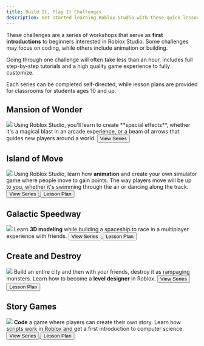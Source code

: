 ```yaml
---
title: Build It, Play It Challenges
description: Get started learning Roblox Studio with these quick lessons. Build games and experiences.
---
```


These challenges are a series of workshops that serve as **first introductions** to beginners interested in Roblox Studio. Some challenges may focus on coding, while others include animation or building.

Going through one challenge will often take less than an hour, includes full step-by-step tutorials and a high quality game experience to fully customize.

Each series can be completed self-directed, while lesson plans are provided for classrooms for students ages 10 and up.

## Mansion of Wonder

<img src="../../assets/education/build-it-play-it-mansion-of-wonder/landing-page/beginner.jpeg" />

<Grid container spacing={6}>

<Grid item xs={8} lg={8}>
Using Roblox Studio, you'll learn to create **special effects**, whether it's a magical blast in an arcade experience, or a beam of arrows that guides new players around a world.
</Grid>

<Grid item xs={4} lg={4}>
<a href="../../education/build-it-play-it-mansion-of-wonder/landing-page.md">
<Button variant="text">View Series</Button>
</a>
</Grid>

</Grid>

## Island of Move

<img src="../../assets/education/build-it-play-it-island-of-move/save-and-publish/hero-banner.jpeg" />

<Grid container spacing={6}>

<Grid item xs={8} lg={8}>
Using Roblox Studio, learn how <b>animation</b> and create your own simulator game where people move to gain points. The way players move will be up to you, whether it's swimming through the air or dancing along the track.
</Grid>

<Grid item xs={4} lg={4}>
<a href="../../education/build-it-play-it-island-of-move/landing.md">
<Button variant="button">View Series</Button>
</a>
<a href="../../education/lesson-plans/animate-in-roblox-lesson.md">
<Button variant="text">Lesson Plan</Button>
</a>
</Grid>

</Grid>

## Galactic Speedway

<img src="../../assets/education/build-it-play-it-galactic-speedway/going-for-a-race/hero-race.jpeg" />

<Grid container spacing={6}>

<Grid item xs={8} lg={8}>
Learn <b>3D modeling</b> while building a spaceship to race in a multiplayer experience with friends.
</Grid>

<Grid item xs={4} lg={4}>
<a href="../../education/build-it-play-it-galactic-speedway/main-page.md">
<Button variant="button">View Series</Button>
</a> <a href="../../education/lesson-plans/galactic-speedway-lesson.md">
<Button variant="text">Lesson Plan</Button>
</a>
</Grid>

</Grid>

## Create and Destroy

<img src="../../assets/education/build-it-play-it-create-and-destroy/playersOverlookingCity_banner.jpg" />

<Grid container spacing={6}>

<Grid item xs={8} lg={8}>
Build an entire city and then with your friends, destroy it as rampaging monsters. Learn how to become a <b>level designer</b> in Roblox.
</Grid>

<Grid item xs={4} lg={4}>
<a href="../../education/build-it-play-it-create-and-destroy/landing.md">
<Button variant="button">View Series</Button>
</a> <a href="../../education/lesson-plans/create-and-destroy-lesson.md">
<Button variant="text">Lesson Plan</Button>
</a>
</Grid>

</Grid>

## Story Games

<img src="../../assets/education/story-games/wcc_heroPedestal.jpg" />

<Grid container spacing={6}>

<Grid item xs={8} lg={8}>
<b>Code</b> a game where players can create their own story. Learn how scripts work in Roblox and get a first introduction to computer science.
</Grid>

<Grid item xs={4} lg={4}>
<a href="../../education/build-it-play-it-story-games/landing.md">
<Button variant="button">View Series</Button>
</a> <a href="../../education/lesson-plans/story-games-lesson.md">
<Button variant="text">Lesson Plan</Button>
</a>
</Grid>

</Grid>
